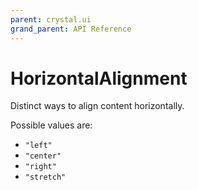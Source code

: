 ```yaml
---
parent: crystal.ui
grand_parent: API Reference
---
```


# HorizontalAlignment

Distinct ways to align content horizontally.

Possible values are:

- `"left"`
- `"center"`
- `"right"`
- `"stretch"`
